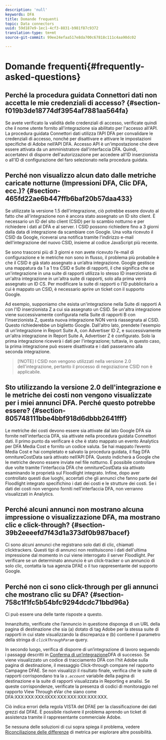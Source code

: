 ```yaml
---
description: 'null'
keywords: DFA
title: Domande frequenti
topic: Data connectors
uuid: 59d187e9-1ec1-4cf3-8831-b981f87c9372
translation-type: tm+mt
source-git-commit: 99ee24efaa517e8da700c67818c111c4aa90dc02

---
```



# Domande frequenti{#frequently-asked-questions}

## Perché la procedura guidata Connettori dati non accetta le mie credenziali di accesso? {#section-f019b3de18774df3954af7881aa564fa}

Se avete verificato la validità delle credenziali di accesso, verificate quindi che il nome utente fornito all'integrazione sia abilitato per l'accesso all'API. La procedura guidata Connettori dati utilizza l’API DFA per convalidare le credenziali di accesso, nonché per disattivare e attivare le impostazioni specifiche di Adobe nell’API DFA. Accesso API è un'impostazione che deve essere attivata da un amministratore dall'interfaccia DFA. Quindi, accertatevi di disporre dell'autorizzazione per accedere all'ID inserzionista o all'ID di configurazione del faro selezionato nella procedura guidata.

## Perché non visualizzo alcun dato dalle metriche caricate notturne (Impressioni DFA, Clic DFA, ecc.)? {#section-465fd22ae6b447ffb6baf20b57daa433}

Se utilizzate la versione 1.5 dell'integrazione, ciò potrebbe essere dovuto al fatto che all'integrazione non è ancora stato assegnato un ID sito client. È necessario un ID del sito client (CSID) per lo scambio notturno e per richiedere i dati al DFA e al server. I CSID possono richiedere fino a 3 giorni dalla data di integrazione da scambiare con Google. Una volta ricevuto il CSID da Google, riceverai una notifica tramite l'indirizzo e-mail dell'integrazione del nuovo CSID, insieme al codice JavaScript più recente.

Se sono trascorsi più di 3 giorni e non avete ricevuto l’e-mail di configurazione e le metriche non sono in flusso, il problema più probabile è che il CSID è già stato assegnato a un’altra integrazione. Google gestisce una mappatura da 1 a 1 tra CSID e Suite di rapporti, il che significa che se un'integrazione in una suite di rapporti utilizza lo stesso ID inserzionista di un'altra integrazione in un'altra suite di rapporti, solo alla prima verrà assegnato un ID CS. Per modificare la suite di rapporti o l'ID pubblicitario a cui è mappato un CSID, è necessario aprire un ticket con il supporto Google.

Ad esempio, supponiamo che esista un'integrazione nella Suite di rapporti A con l'ID inserzionista Z a cui sia assegnato un CSID. Se un'altra integrazione viene successivamente configurata nella Suite di rapporti B con l'inserzionista Z, questa nuova integrazione NON verrà riassegnata al CSID. Questo richiederebbe un biglietto Google. Dall'altro lato, prendete l'esempio di un'integrazione in Report Suite A, con Advertiser ID Z, e successivamente un'altra integrazione in Report Suite A, Advertiser Z è configurato. Solo la prima integrazione riceverà i dati per l'integrazione; tuttavia, in questo caso, la prima integrazione può essere disattivata e i dati passeranno alla seconda integrazione.

> [!NOTE] I CSID non vengono utilizzati nella versione 2.0 dell'integrazione, pertanto il processo di negoziazione CSID non è applicabile.

## Sto utilizzando la versione 2.0 dell'integrazione e le metriche dei costi non vengono visualizzate per i miei annunci DFA. Perché questo potrebbe essere? {#section-805748111bbe4bbf918d6dbbb2641fff}

Le metriche dei costi devono essere sia attivate dal lato Google DFA sia fornite nell'interfaccia DFA, sia attivate nella procedura guidata Connettori dati. Il primo punto da verificare è che è stato mappato un evento Analytics per DFA Media Cost e fornito un codice valuta. Se hai mappato l’evento Media Cost e hai completato e salvato la procedura guidata, il flag DFA omnitureCostData sarà attivato nell’API DFA. Questo indicherà a Google che le metriche devono essere inviate nel file notturno. È possibile controllare due volte tramite l'interfaccia DFA che omnitureCostData sia attivato esaminando le proprietà sul Floodlight integrato. Infine, dopo aver controllato questi due luoghi, accertati che gli annunci che fanno parte del Floodlight integrato specifichino i dati dei costi e le strutture dei costi. Se i dati dei costi non vengono forniti nell'interfaccia DFA, non verranno visualizzati in Analytics.

## Perché alcuni annunci non mostrano alcuna impressione o visualizzazione DFA, ma mostrano clic e click-through? {#section-39b2eeeefd7f43d1a373df0b987bacef}

Ci sono alcuni annunci che registrano solo dati di clic, chiamati clicktrackers. Questi tipi di annunci non restituiscono i dati dell'ultima impressione dal momento in cui viene interrogato il server Floodlight. Per verificare se un determinato annuncio è un click-tracker o un annuncio di solo clic, contatta la tua agenzia DFAE o il tuo rappresentante del supporto Google.

## Perché non ci sono click-through per gli annunci che mostrano clic su DFA? {#section-758c1f1fc5b54bfc9294dcdc71bbd96a}

Ci può essere una delle tante risposte a questo.

Innanzitutto, verificate che l’annuncio in questione disponga di un URL della pagina di destinazione che sia (a) dotato di tag Adobe per la stessa suite di rapporti in cui state visualizzando la discrepanza e (b) contiene il parametro della stringa di *`clickThroughParam`* query.

In secondo luogo, verifica di disporre di un’integrazione di lavoro seguendo i passaggi descritti in [Conferma di un’integrazione](../dfa-data-connector-analytics/dfa-integration.md)DFA di successo. Se viene visualizzato un codice di tracciamento DFA con l’hit Adobe sulla pagina di destinazione, il messaggio Click-through compare nel rapporto Campagne DFAE. Se non visualizzi il risultato finale, verifica che le suite di rapporti corrispondano tra la *`s.account`* variabile della pagina di destinazione e la suite di rapporti visualizzata in Reporting e analisi. Se queste corrispondenze, verificate la presenza di codici di monitoraggio nel rapporto View Through eVar che siano come DFA:XXX:XXX:XXX:llXXX:XXX:XXX:XXX:XXX:XXX.

Ciò indica errori della regola VISTA del DFAE per la classificazione dei dati grezzi dal DFAE. È possibile risolvere il problema aprendo un ticket di assistenza tramite il rappresentante commerciale Adobe.

Se nessuna delle soluzioni di cui sopra spiega il problema, vedere [Riconciliazione delle differenze](../dfa-data-connector-analytics/dfa-reconciling-metric-discrepancies.md) di metrica per esplorare altre possibilità.

